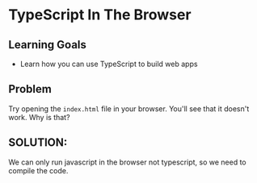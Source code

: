 # TypeScript In The Browser

## Learning Goals

- Learn how you can use TypeScript to build web apps

## Problem

Try opening the `index.html` file in your browser. You'll see that it doesn't work. Why is that?


## SOLUTION: 
We can only run javascript in the browser not typescript, so we need to compile the code. 